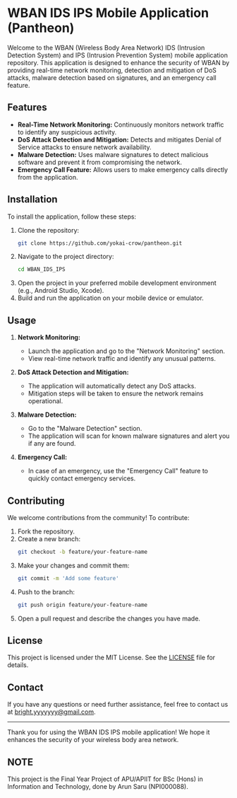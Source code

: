 # WBAN IDS IPS Mobile Application (Pantheon)

Welcome to the WBAN (Wireless Body Area Network) IDS (Intrusion Detection System) and IPS (Intrusion Prevention System) mobile application repository. This application is designed to enhance the security of WBAN by providing real-time network monitoring, detection and mitigation of DoS attacks, malware detection based on signatures, and an emergency call feature.

## Features

- **Real-Time Network Monitoring:** Continuously monitors network traffic to identify any suspicious activity.
- **DoS Attack Detection and Mitigation:** Detects and mitigates Denial of Service attacks to ensure network availability.
- **Malware Detection:** Uses malware signatures to detect malicious software and prevent it from compromising the network.
- **Emergency Call Feature:** Allows users to make emergency calls directly from the application.

## Installation

To install the application, follow these steps:

1. Clone the repository:
    ```bash
    git clone https://github.com/yokai-crow/pantheon.git
    ```
2. Navigate to the project directory:
    ```bash
    cd WBAN_IDS_IPS
    ```
3. Open the project in your preferred mobile development environment (e.g., Android Studio, Xcode).
4. Build and run the application on your mobile device or emulator.

## Usage

1. **Network Monitoring:**
   - Launch the application and go to the "Network Monitoring" section.
   - View real-time network traffic and identify any unusual patterns.

2. **DoS Attack Detection and Mitigation:**
   - The application will automatically detect any DoS attacks.
   - Mitigation steps will be taken to ensure the network remains operational.

3. **Malware Detection:**
   - Go to the "Malware Detection" section.
   - The application will scan for known malware signatures and alert you if any are found.

4. **Emergency Call:**
   - In case of an emergency, use the "Emergency Call" feature to quickly contact emergency services.

## Contributing

We welcome contributions from the community! To contribute:

1. Fork the repository.
2. Create a new branch:
    ```bash
    git checkout -b feature/your-feature-name
    ```
3. Make your changes and commit them:
    ```bash
    git commit -m 'Add some feature'
    ```
4. Push to the branch:
    ```bash
    git push origin feature/your-feature-name
    ```
5. Open a pull request and describe the changes you have made.

## License

This project is licensed under the MIT License. See the [LICENSE](LICENSE) file for details.

## Contact

If you have any questions or need further assistance, feel free to contact us at bright.yyyyyyy@gmail.com.

---

Thank you for using the WBAN IDS IPS mobile application! We hope it enhances the security of your wireless body area network.

## NOTE

This project is the Final Year Project of APU/APIIT for BSc (Hons) in Information and Technology, done by Arun Saru (NPI000088).

